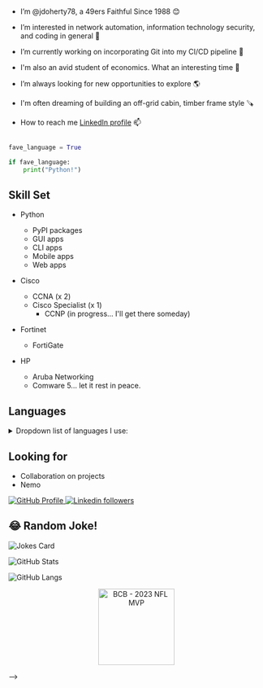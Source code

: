



<br>

- I’m @jdoherty78, a 49ers Faithful Since 1988 😊 

- I’m interested in network automation, information technology security, and coding in general 👀 
  
- I’m currently working on incorporating Git into my CI/CD pipeline 🌱 

- I'm also an avid student of economics. What an interesting time 🤔 

- I’m always looking for new opportunities to explore 🌎 

- I'm often dreaming of building an off-grid cabin, timber frame style 🪚   

- How to reach me [LinkedIn profile](www.linkedin.com/in/joseph-doherty-5597a688) 📫 

```python

fave_language = True

if fave_language:
    print("Python!")
```

 
## Skill Set 

- Python

    - PyPI packages
    - GUI apps 
    - CLI apps
    - Mobile apps
    - Web apps
- Cisco

    - CCNA (x 2)<br>
    - Cisco Specialist (x 1)<br>
        - CCNP (in progress... I'll get there someday)<br>

- Fortinet

    - FortiGate<br>

- HP

    - Aruba Networking
    - Comware 5... let it rest in peace.<br>  

## Languages

<details><summary>Dropdown list of languages I use: </summary>

    - Python
    - CSS
    - HTML
    - SQL
        - PostgreSQL (not really, just testing the drop down)
        - SQLAlchemy (not really, just testing the drop down)
        - SQLite (not really, just testing the drop down)
        - MySQL
    
</details>    

## Looking for
- Collaboration on projects
- Nemo



<p align="left">

<a href="https://github.com/jdoherty78">
<img src="https://komarev.com/ghpvc/?username=jdoherty78&color=red" alt="GitHub Profile">
</a>

<a href="www.linkedin.com/in/joseph-doherty-5597a688">
<img alt="Linkedin followers" src="https://img.shields.io/badge/followers-301-blue?color=blue&logo=linkedin">
</a>


</p>    



## 😂 Random Joke!
![Jokes Card](https://readme-jokes.vercel.app/api)




![GitHub Stats](https://github-readme-stats.vercel.app/api?username=MikeTeachesCode&show_icons=true&theme=radical)


![GitHub Langs](https://github-readme-stats.vercel.app/api/top-langs/?username=miketeachescode&layout=compact&theme=blue-green)



<center><img src="https://s3.amazonaws.com/1rmg-49ers/wp-content/uploads/2018/04/07034500/logo.png" width="150" height="150" class="center" alt="BCB - 2023 NFL MVP"/></center>

-->
